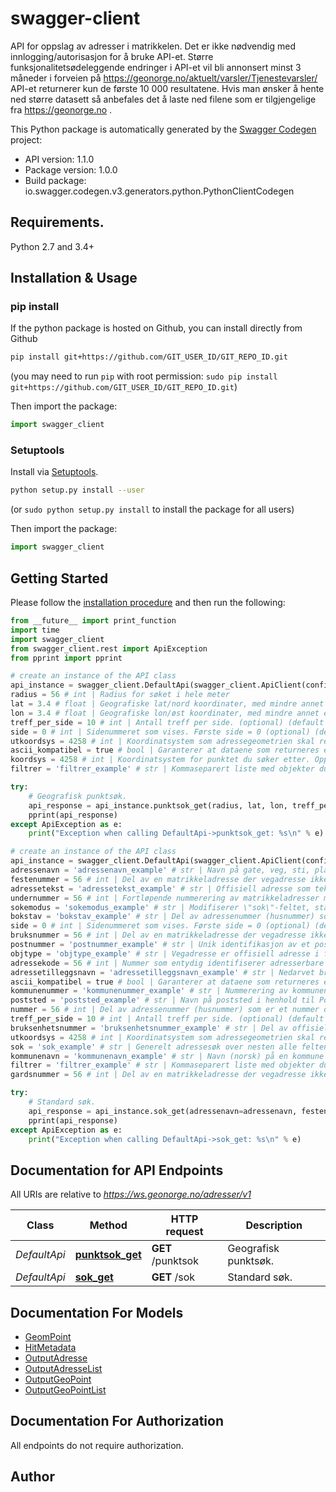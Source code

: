 # swagger-client
API for oppslag av adresser i matrikkelen.             Det er ikke nødvendig med innlogging/autorisasjon for å bruke API-et.             Større funksjonalitetsødeleggende endringer i API-et vil bli annonsert minst 3 måneder i forveien på https://geonorge.no/aktuelt/varsler/Tjenestevarsler/             API-et returnerer kun de første 10 000 resultatene. Hvis man ønsker å hente ned større datasett så anbefales det å laste ned filene som er tilgjengelige fra https://geonorge.no .         

This Python package is automatically generated by the [Swagger Codegen](https://github.com/swagger-api/swagger-codegen) project:

- API version: 1.1.0
- Package version: 1.0.0
- Build package: io.swagger.codegen.v3.generators.python.PythonClientCodegen

## Requirements.

Python 2.7 and 3.4+

## Installation & Usage
### pip install

If the python package is hosted on Github, you can install directly from Github

```sh
pip install git+https://github.com/GIT_USER_ID/GIT_REPO_ID.git
```
(you may need to run `pip` with root permission: `sudo pip install git+https://github.com/GIT_USER_ID/GIT_REPO_ID.git`)

Then import the package:
```python
import swagger_client 
```

### Setuptools

Install via [Setuptools](http://pypi.python.org/pypi/setuptools).

```sh
python setup.py install --user
```
(or `sudo python setup.py install` to install the package for all users)

Then import the package:
```python
import swagger_client
```

## Getting Started

Please follow the [installation procedure](#installation--usage) and then run the following:

```python
from __future__ import print_function
import time
import swagger_client
from swagger_client.rest import ApiException
from pprint import pprint

# create an instance of the API class
api_instance = swagger_client.DefaultApi(swagger_client.ApiClient(configuration))
radius = 56 # int | Radius for søket i hele meter
lat = 3.4 # float | Geografiske lat/nord koordinater, med mindre annet er spesifisert.
lon = 3.4 # float | Geografiske lon/øst koordinater, med mindre annet er spesifisert.
treff_per_side = 10 # int | Antall treff per side. (optional) (default to 10)
side = 0 # int | Sidenummeret som vises. Første side = 0 (optional) (default to 0)
utkoordsys = 4258 # int | Koordinatsystem som adressegeometrien skal returneres i. Oppgis som srid, f.eks. 25833 eller 3857. Standardinnstilling er 4258 (optional) (default to 4258)
ascii_kompatibel = true # bool | Garanterer at dataene som returneres er ascii-kompatible. (optional) (default to true)
koordsys = 4258 # int | Koordinatsystem for punktet du søker etter. Oppgis som srid, f.eks. 25833 eller 3857. Standardinnstilling er 4258 (optional) (default to 4258)
filtrer = 'filtrer_example' # str | Kommaseparert liste med objekter du ikke ønsker å filtrere ut. For å hente ut underobjekter bruk \".\"-notasjon, f.eks.: &filtrer=adresser.kommunenummer,adresser.representasjonspunkt (optional)

try:
    # Geografisk punktsøk.
    api_response = api_instance.punktsok_get(radius, lat, lon, treff_per_side=treff_per_side, side=side, utkoordsys=utkoordsys, ascii_kompatibel=ascii_kompatibel, koordsys=koordsys, filtrer=filtrer)
    pprint(api_response)
except ApiException as e:
    print("Exception when calling DefaultApi->punktsok_get: %s\n" % e)

# create an instance of the API class
api_instance = swagger_client.DefaultApi(swagger_client.ApiClient(configuration))
adressenavn = 'adressenavn_example' # str | Navn på gate, veg, sti, plass eller område som er ført i matrikkelen (eksempel Sørumvegen). (optional)
festenummer = 56 # int | Del av en matrikkeladresse der vegadresse ikke er innført, - eller vegadressens knytning til matrikkelenhet (grunneiendom eller feste, - gir her ikke knytning mot seksjon) (optional)
adressetekst = 'adressetekst_example' # str | Offisiell adresse som tekststreng (eksempel «Ven, Sørumvegen 45»), men uten eventuelt bruksenhetsnummer for leiligheter (optional)
undernummer = 56 # int | Fortløpende nummerering av matrikkeladresser med samme gårds-, bruks- og festenummer. (optional)
sokemodus = 'sokemodus_example' # str | Modifiserer \"sok\"-feltet, standardverdi er \"AND\". Velg om søket skal kreve at hver eneste søkeparameter finnes i treffet, eller om det holder med treff på kun ett parameter. F.eks. vil \"?sok=munkegata 1 trondheim&sokemodus=OR\" returnere alt som inneholder \"munkegata\" OG/ELLER tallet \"1\" OG/ELLER \"trondheim\". (optional)
bokstav = 'bokstav_example' # str | Del av adressenummer (husnummer) som er et nummer og en eventuelt en bokstav, f.eks 23B. For å kun søke på adresser uten noen bokstav så inkluderer man \"bokstav=\" i søkestrengen uten å fylle inn noen verdi. (optional)
side = 0 # int | Sidenummeret som vises. Første side = 0 (optional) (default to 0)
bruksnummer = 56 # int | Del av en matrikkeladresse der vegadresse ikke er innført, - eller vegadressens knytning til matrikkelenhet (grunneiendom eller feste, - gir her ikke knyting mot seksjon) (optional)
postnummer = 'postnummer_example' # str | Unik identifikasjon av et postnummerområde. Tekstverdi som må bestå av 4 tall. 0340 er for eksempel gyldig, mens 340 er ikke gyldig. (optional)
objtype = 'objtype_example' # str | Vegadresse er offisiell adresse i form av et adressenavn og et adressenummer (Storgata 10). Der kommunen ikke har gått over til vegadresser, vil det finnes matrikkeladresse på formen: gårdsnummer/ bruksnummer/ev festenummer-ev undernummer (10/2) Begge adressetypene kan ha bruksenhetsnummer (leiligheter) og adressetilleggsnavn. Begge adressetypene vises som standard, hvis man kun ønsker å se en av de kan man spesifisere adressetypen via dette parameteret. (optional)
adressekode = 56 # int | Nummer som entydig identifiserer adresserbare gater, veger, stier, plasser og områder som er ført i matrikkelen innen kommunen (optional)
adressetilleggsnavn = 'adressetilleggsnavn_example' # str | Nedarvet bruksnavn, navn på en institusjon eller bygning eller grend brukt som del av den offisielle adressen (optional)
ascii_kompatibel = true # bool | Garanterer at dataene som returneres er ascii-kompatible. (optional) (default to true)
kommunenummer = 'kommunenummer_example' # str | Nummerering av kommunen i henhold til Statistisk sentralbyrå sin offisielle liste. Tekstverdi som må bestå av 4 tall. 0301 er for eksempel gyldig, mens 301 er ikke gyldig. (optional)
poststed = 'poststed_example' # str | Navn på poststed i henhold til Postens egne lister (optional)
nummer = 56 # int | Del av adressenummer (husnummer) som er et nummer og eventuelt en bokstav, f.eks 23B (optional)
treff_per_side = 10 # int | Antall treff per side. (optional) (default to 10)
bruksenhetsnummer = 'bruksenhetsnummer_example' # str | Del av offisiell adresse (bruksenhetsnummer) til f.eks en leilighet i flerboligbygg. Bokstaven og de to første tallene angir etasje, de to siste angir leilighetens nummer i etasjen, regnet fra venstre mot høyre. Eksempel: \"H0102\", \"K0101\" (optional)
utkoordsys = 4258 # int | Koordinatsystem som adressegeometrien skal returneres i. Oppgis som srid, f.eks. 25833 eller 3857. Standardinnstilling er 4258 (optional) (default to 4258)
sok = 'sok_example' # str | Generelt adressesøk over nesten alle feltene. Wildcard-søk med \"*\" er støttet. Flere detaljer vil gi mer nøyaktige søk. Bare legg til ekstra opplysninger adskilt med mellomrom. F.eks.: ?sok=munkegata 1 trondheim   (optional)
kommunenavn = 'kommunenavn_example' # str | Navn (norsk) på en kommune (optional)
filtrer = 'filtrer_example' # str | Kommaseparert liste med objekter du ikke ønsker å filtrere ut. For å hente ut underobjekter bruk \".\"-notasjon, f.eks.: &filtrer=adresser.kommunenummer,adresser.representasjonspunkt (optional)
gardsnummer = 56 # int | Del av en matrikkeladresse der vegadresse ikke er innført, - eller vegadressens knytning til matrikkelenhet (grunneiendom eller feste, - gir her ikke knyting mot seksjon) (optional)

try:
    # Standard søk.
    api_response = api_instance.sok_get(adressenavn=adressenavn, festenummer=festenummer, adressetekst=adressetekst, undernummer=undernummer, sokemodus=sokemodus, bokstav=bokstav, side=side, bruksnummer=bruksnummer, postnummer=postnummer, objtype=objtype, adressekode=adressekode, adressetilleggsnavn=adressetilleggsnavn, ascii_kompatibel=ascii_kompatibel, kommunenummer=kommunenummer, poststed=poststed, nummer=nummer, treff_per_side=treff_per_side, bruksenhetsnummer=bruksenhetsnummer, utkoordsys=utkoordsys, sok=sok, kommunenavn=kommunenavn, filtrer=filtrer, gardsnummer=gardsnummer)
    pprint(api_response)
except ApiException as e:
    print("Exception when calling DefaultApi->sok_get: %s\n" % e)
```

## Documentation for API Endpoints

All URIs are relative to *https://ws.geonorge.no/adresser/v1*

Class | Method | HTTP request | Description
------------ | ------------- | ------------- | -------------
*DefaultApi* | [**punktsok_get**](docs/DefaultApi.md#punktsok_get) | **GET** /punktsok | Geografisk punktsøk.
*DefaultApi* | [**sok_get**](docs/DefaultApi.md#sok_get) | **GET** /sok | Standard søk.

## Documentation For Models

 - [GeomPoint](docs/GeomPoint.md)
 - [HitMetadata](docs/HitMetadata.md)
 - [OutputAdresse](docs/OutputAdresse.md)
 - [OutputAdresseList](docs/OutputAdresseList.md)
 - [OutputGeoPoint](docs/OutputGeoPoint.md)
 - [OutputGeoPointList](docs/OutputGeoPointList.md)

## Documentation For Authorization

 All endpoints do not require authorization.


## Author


